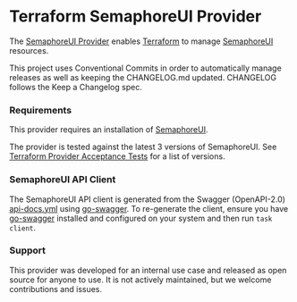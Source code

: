 # Terraform SemaphoreUI Provider

The [SemaphoreUI Provider](https://registry.terraform.io/providers/CruGlobal/semaphoreui/latest/docs) enables [Terraform](https://terraform.io) to manage [SemaphoreUI](https://semaphoreui.com/) resources.

This project uses Conventional Commits in order to automatically manage releases as well as keeping the CHANGELOG.md updated. CHANGELOG follows the Keep a Changelog spec.

### Requirements
This provider requires an installation of [SemaphoreUI](https://semaphoreui.com/).

The provider is tested against the latest 3 versions of SemaphoreUI. See [Terraform Provider Acceptance Tests](https://github.com/CruGlobal/terraform-provider-semaphoreui/blob/main/.github/workflows/test.yml#L64) for a list of versions.

### SemaphoreUI API Client
The SemaphoreUI API client is generated from the Swagger (OpenAPI-2.0) [api-docs.yml](https://github.com/semaphoreui/semaphore/blob/develop/api-docs.yml) using [go-swagger](https://goswagger.io/go-swagger/).
To re-generate the client, ensure you have [go-swagger](https://goswagger.io/go-swagger/install/install-binary/) installed and configured on your system and then run `task client`.

### Support
This provider was developed for an internal use case and released as open source for anyone to use. It is not actively maintained, but we welcome contributions and issues.
